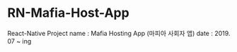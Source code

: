 # RN-Mafia-Host-App
React-Native Project
name : Mafia Hosting App (마피아 사회자 앱)
date : 2019. 07 ~ ing
